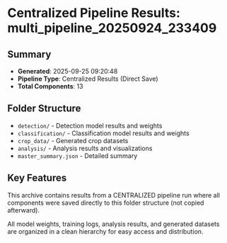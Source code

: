 # Centralized Pipeline Results: multi_pipeline_20250924_233409

## Summary
- **Generated**: 2025-09-25 09:20:48
- **Pipeline Type**: Centralized Results (Direct Save)
- **Total Components**: 13

## Folder Structure
- `detection/` - Detection model results and weights
- `classification/` - Classification model results and weights
- `crop_data/` - Generated crop datasets
- `analysis/` - Analysis results and visualizations
- `master_summary.json` - Detailed summary

## Key Features
This archive contains results from a CENTRALIZED pipeline run where all components
were saved directly to this folder structure (not copied afterward).

All model weights, training logs, analysis results, and generated datasets are
organized in a clean hierarchy for easy access and distribution.
